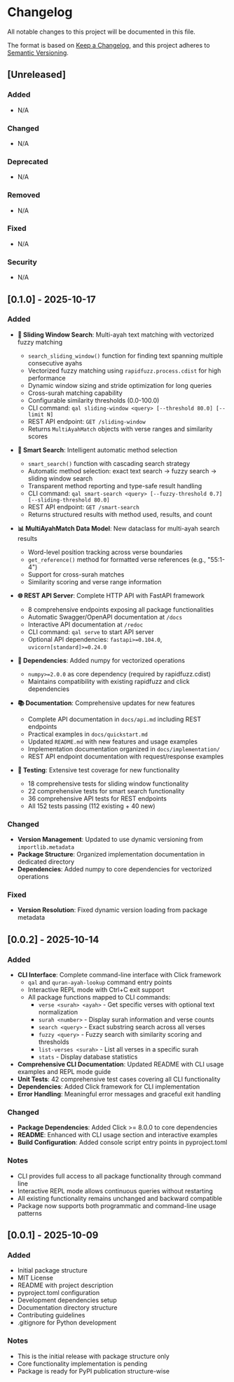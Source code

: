 # Changelog

All notable changes to this project will be documented in this file.

The format is based on [Keep a Changelog](https://keepachangelog.com/en/1.0.0/),
and this project adheres to [Semantic Versioning](https://semver.org/spec/v2.0.0.html).

## [Unreleased]

### Added
- N/A

### Changed
- N/A

### Deprecated
- N/A

### Removed
- N/A

### Fixed
- N/A

### Security
- N/A

## [0.1.0] - 2025-10-17

### Added
- **🔄 Sliding Window Search**: Multi-ayah text matching with vectorized fuzzy matching
  - `search_sliding_window()` function for finding text spanning multiple consecutive ayahs
  - Vectorized fuzzy matching using `rapidfuzz.process.cdist` for high performance
  - Dynamic window sizing and stride optimization for long queries
  - Cross-surah matching capability
  - Configurable similarity thresholds (0.0-100.0)
  - CLI command: `qal sliding-window <query> [--threshold 80.0] [--limit N]`
  - REST API endpoint: `GET /sliding-window`
  - Returns `MultiAyahMatch` objects with verse ranges and similarity scores

- **🧠 Smart Search**: Intelligent automatic method selection
  - `smart_search()` function with cascading search strategy
  - Automatic method selection: exact text search → fuzzy search → sliding window search
  - Transparent method reporting and type-safe result handling
  - CLI command: `qal smart-search <query> [--fuzzy-threshold 0.7] [--sliding-threshold 80.0]`
  - REST API endpoint: `GET /smart-search`
  - Returns structured results with method used, results, and count

- **📊 MultiAyahMatch Data Model**: New dataclass for multi-ayah search results
  - Word-level position tracking across verse boundaries
  - `get_reference()` method for formatted verse references (e.g., "55:1-4")
  - Support for cross-surah matches
  - Similarity scoring and verse range information

- **🌐 REST API Server**: Complete HTTP API with FastAPI framework
  - 8 comprehensive endpoints exposing all package functionalities
  - Automatic Swagger/OpenAPI documentation at `/docs`
  - Interactive API documentation at `/redoc`
  - CLI command: `qal serve` to start API server
  - Optional API dependencies: `fastapi>=0.104.0`, `uvicorn[standard]>=0.24.0`

- **🔧 Dependencies**: Added numpy for vectorized operations
  - `numpy>=2.0.0` as core dependency (required by rapidfuzz.cdist)
  - Maintains compatibility with existing rapidfuzz and click dependencies

- **📚 Documentation**: Comprehensive updates for new features
  - Complete API documentation in `docs/api.md` including REST endpoints
  - Practical examples in `docs/quickstart.md`
  - Updated `README.md` with new features and usage examples
  - Implementation documentation organized in `docs/implementation/`
  - REST API endpoint documentation with request/response examples

- **🧪 Testing**: Extensive test coverage for new functionality
  - 18 comprehensive tests for sliding window functionality
  - 22 comprehensive tests for smart search functionality
  - 36 comprehensive API tests for REST endpoints
  - All 152 tests passing (112 existing + 40 new)

### Changed
- **Version Management**: Updated to use dynamic versioning from `importlib.metadata`
- **Package Structure**: Organized implementation documentation in dedicated directory
- **Dependencies**: Added numpy to core dependencies for vectorized operations

### Fixed
- **Version Resolution**: Fixed dynamic version loading from package metadata

## [0.0.2] - 2025-10-14

### Added
- **CLI Interface**: Complete command-line interface with Click framework
  - `qal` and `quran-ayah-lookup` command entry points
  - Interactive REPL mode with Ctrl+C exit support
  - All package functions mapped to CLI commands:
    - `verse <surah> <ayah>` - Get specific verses with optional text normalization
    - `surah <number>` - Display surah information and verse counts
    - `search <query>` - Exact substring search across all verses
    - `fuzzy <query>` - Fuzzy search with similarity scoring and thresholds
    - `list-verses <surah>` - List all verses in a specific surah
    - `stats` - Display database statistics
- **Comprehensive CLI Documentation**: Updated README with CLI usage examples and REPL mode guide
- **Unit Tests**: 42 comprehensive test cases covering all CLI functionality
- **Dependencies**: Added Click framework for CLI implementation
- **Error Handling**: Meaningful error messages and graceful exit handling

### Changed
- **Package Dependencies**: Added Click >= 8.0.0 to core dependencies
- **README**: Enhanced with CLI usage section and interactive examples
- **Build Configuration**: Added console script entry points in pyproject.toml

### Notes
- CLI provides full access to all package functionality through command line
- Interactive REPL mode allows continuous queries without restarting
- All existing functionality remains unchanged and backward compatible
- Package now supports both programmatic and command-line usage patterns

## [0.0.1] - 2025-10-09

### Added
- Initial package structure
- MIT License
- README with project description
- pyproject.toml configuration
- Development dependencies setup
- Documentation directory structure
- Contributing guidelines
- .gitignore for Python development

### Notes
- This is the initial release with package structure only
- Core functionality implementation is pending
- Package is ready for PyPI publication structure-wise